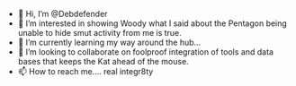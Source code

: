 - 👋 Hi, I’m @Debdefender
- 👀 I’m interested in showing Woody what I said about the Pentagon being unable to hide smut activity from me is true.
- 🌱 I’m currently learning my way around the hub...
- 💞️ I’m looking to collaborate on foolproof integration of tools and data bases that keeps the Kat ahead of the mouse.
- 📫 How to reach me....  real integr8ty

<!---
Debdefender/Debdefender is a ✨ special ✨ repository because its `README.md` (this file) appears on your GitHub profile.
You can click the Preview link to take a look at your changes.
--->
